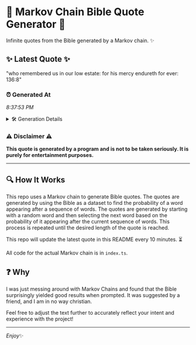# 📖 Markov Chain Bible Quote Generator 📖

Infinite quotes from the Bible generated by a Markov chain. ✨

## ✨ Latest Quote ✨
"who remembered us in our low estate: for his mercy endureth for ever: 136:8"

### ⏰ Generated At
*8:37:53 PM*

<details>
    <summary>🛠️ Generation Details</summary>
    <p>
        <strong>🌱 Seed:</strong> who<br>
        <strong>🔄 Iterations:</strong> 13<br>
        <strong>📜 Context History:</strong><br>[ who ]: remembered<br>[ who, remembered ]: us<br>[ who, remembered, us ]: in<br>[ who, remembered, us, in ]: our<br>[ who, remembered, us, in, our ]: low<br>[ who, remembered, us, in, our, low ]: estate:<br>[ remembered, us, in, our, low, estate: ]: for<br>[ us, in, our, low, estate:, for ]: his<br>[ in, our, low, estate:, for, his ]: mercy<br>[ our, low, estate:, for, his, mercy ]: endureth<br>[ low, estate:, for, his, mercy, endureth ]: for<br>[ estate:, for, his, mercy, endureth, for ]: ever:<br>[ for, his, mercy, endureth, for, ever: ]: 136:8<br>
    </p>
</details>

### ⚠️ Disclaimer ⚠️
**This quote is generated by a program and is not to be taken seriously. It is purely for entertainment purposes.**

---

## 🔍 How It Works

This repo uses a Markov chain to generate Bible quotes. The quotes are generated by using the Bible as a dataset to find the probability of a word appearing after a sequence of words. The quotes are generated by starting with a random word and then selecting the next word based on the probability of it appearing after the current sequence of words. This process is repeated until the desired length of the quote is reached.

This repo will update the latest quote in this README every 10 minutes. ⏳

All code for the actual Markov chain is in `index.ts`.

## ❓ Why

I was just messing around with Markov Chains and found that the Bible surprisingly yielded good results when prompted. 
It was suggested by a friend, and I am in no way christian.

Feel free to adjust the text further to accurately reflect your intent and experience with the project!

---

*Enjoy*✨
